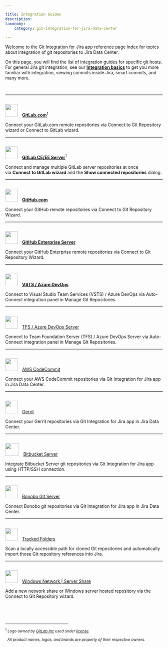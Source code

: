 ```yaml
---

title: Integration Guides
description:
taxonomy:
    category: git-integration-for-jira-data-center

---
```


Welcome to the Git Integration for Jira app reference page index for topics about integration of git repositories to Jira Data Center.

On this page, you will find the list of integration guides for specific git hosts. For general Jira git integration, see our **[Integration basics](/git-integration-for-jira-data-center/integration-basics-gij-self-managed)** to get you more familiar with integration, viewing commits inside Jira, smart commits, and many more.

<br>

* * *

<img src='/wp-content/uploads/gij-gitlab-mobile.png' width=40 height=40 style='display:inline-block;margin:15px 10px 0 0;' /> [**GitLab.com**](/git-integration-for-jira-data-center/gitlab-gij-self-managed)<sup>1</sup>

Connect your GitLab.com remote repositories via Connect to Git Repository wizard or Connect to GitLab wizard.

* * *

<img src='/wp-content/uploads/gij-gitlab-icon-ee32.png' width=40 height=40 style='display:inline-block;margin:15px 10px 0 0;' /> [**GitLab CE/EE Server**](/git-integration-for-jira-data-center/gitlab-com-ce-ee-gijsm-gij-self-managed)<sup>1</sup>

Connect and manage multiple GitLab server repositories at once via **Connect to GitLab wizard** and the **Show connected repositories** dialog.

* * *

<img src='/wp-content/uploads/github-mobile-dark.png' width=40 height=40  style='display:inline-block;margin:15px 10px 0 0;' /> [**GitHub.com**](/git-integration-for-jira-data-center/github-gij-self-managed)

Connect your GitHub remote repositories via Connect to Git Repository Wizard.

* * *

<img src='/wp-content/uploads/gij-github-ent-64.png' width=40 height=40  style='display:inline-block;margin:15px 10px 0 0;' /> [**GitHub Enterprise Server**](/git-integration-for-jira-data-center/github-enterprise-server-gij-self-managed)

Connect your GitHub Enterprise remote repositories via Connect to Git Repository Wizard.

* * *

<img src='/wp-content/uploads/gij-vsts-azure-devops-logo2.png' width=40 height=40  style='display:inline-block;margin:15px 10px 0 0;' /> [**VSTS / Azure DevOps**](/git-integration-for-jira-data-center/azure-devops-visual-studio-team-services-vsts-gij-self-managed)

Connect to Visual Studio Team Services (VSTS) / Azure DevOps via Auto-Connect integration panel in Manage Git Repositories.

* * *

<img src='/wp-content/uploads/gij-tfs-icon.png' width=40 height=40  style='display:inline-block;margin:15px 10px 0 0;' /> [TFS / Azure DevOps Server](/git-integration-for-jira-data-center/azure-devops-server-team-foundation-services-tfs-gij-self-managed)

Connect to Team Foundation Server (TFS) / Azure DevOps Server via Auto-Connect integration panel in Manage Git Repositories.

* * *

<img src='/wp-content/uploads/gij-aws-codecommit-icon.png' width=40 height=40  style='display:inline-block;margin:15px 10px 0 0;' /> [AWS CodeCommit](/git-integration-for-jira-data-center/aws-codecommit-gij-self-managed)

Connect your AWS CodeCommit repositories via Git Integration for Jira app in Jira Data Center.

* * *

<img src='/wp-content/uploads/gij-gerrit-icon-64.png' width=40 height=40  style='display:inline-block;margin:15px 10px 0 0;' /> [Gerrit](/git-integration-for-jira-data-center/gerrit-gij-self-managed)

Connect your Gerrit repositories via Git Integration for Jira app in Jira Data Center.

* * *

<img src='/wp-content/uploads/gij-bitbucket-mobile.png' width=44 height=40  style='display:inline-block;margin:15px 10px 0 0;' /> [Bitbucket Server](/git-integration-for-jira-data-center/bitbucket-server-gij-self-managed)

Integrate Bitbucket Server git repositories via Git Integration for Jira app using HTTP/SSH connection.

* * *

<img src='/wp-content/uploads/gij-bonobo-icon.png' width=40 height=40  style='display:inline-block;margin:15px 10px 0 0;' /> [Bonobo Git Server](/git-integration-for-jira-data-center/bonobo-gij-self-managed)

Connect Bonobo git repositories via Git Integration for Jira app in Jira Data Center.

* * *

<img src='/wp-content/uploads/gij-tracked-folder-icon.png' width=40 height=40  style='display:inline-block;margin:15px 10px 0 0;' /> [Tracked Folders](/git-integration-for-jira-data-center/tracked-folders-gij-self-managed)

Scan a locally accessible path for cloned Git repositories and automatically import those Git repository references into Jira.

* * *

<img src='/wp-content/uploads/gij-windows-share-icon.png' width=40 height=40  style='display:inline-block;margin:15px 10px 0 0;' /> [Windows Network | Server Share](/git-integration-for-jira-data-center/windows-network-server-share-gij-self-managed)

Add a new network share or Windows server hosted repository via the Connect to Git Repository wizard.

<p>&nbsp;</p>

<br>
<br>
<div style='border-top: 1px solid #456; width: 40%; padding-bottom: 12px'></div>
<div style='font-size: 12px;'>
    <sup>1</sup> <i>Logo owned by <a href='https://gitlab.com/'>GitLab Inc</a> used under <a href='https://creativecommons.org/licenses/by-nc-sa/4.0/'>license</a>.
    <p>&nbsp;&nbsp;All product names, logos, and brands are property of their respective owners.</p></i>
</div>

